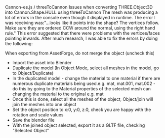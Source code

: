 Cannon-es.js / threeToCannon
Issues when converting THREE.Object3D into Cannon.Shape.HULL using threeToCannon
The mesh was producing a lot of errors in the console even though it displayed in runtime.
The error I was receiving was:"...looks like it points into the shape? The vertices follow. Make sure they are ordered CCW around the normal, using the right hand rule."
This error suggested that there were problems with the vertices/faces pointing inwards. After much research, I was
able to fix the errors by doing the following:

  When exporting from AssetForge, do not merge the object (uncheck this)
  - Import the asset into Blender
  - Duplicate the model (In Object Mode, select all meshes in the model, go to Object/Duplicate)
  - In the duplicated model - change the material to one material if there are numerous duplicate materials being used.e.g. mat, mat.001, mat.002 - do this by going to the Material properties of the selected mesh can changing the material to the original e.g. mat
  - Once this is done, select all the meshes of the object, Object/join will join the meshes into one object
  - Set the object position to x:0, y:0, z:0, check you are happy with the rotation and scale values
  - Save the blender file
  - With the joined object selected, export it as a GLTF file, checking "Selected Object"
